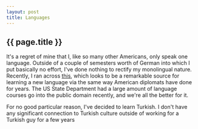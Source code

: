 ```yaml
---
layout: post
title: Languages
---
```


## {{ page.title }}

It's a regret of mine that I, like so many other Americans, only speak one language.  Outside of a couple of
semesters worth of German into which I put basically no effort, I've done nothing to rectify my monolingual 
nature.  Recently, I ran across [this](http://fsi-language-courses.org/Content.php), which looks to be a remarkable
source for learning a new language via the same way American diplomats have done for years.  The US State Department
had a large amount of language courses go into the public domain recently, and we're all the better for it.

For no good particular reason, I've decided to learn Turkish.  I don't have any significant connection to Turkish
culture outside of working for a Turkish guy for a few years
